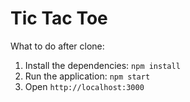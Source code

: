 # Tic Tac Toe
What to do after clone:
1. Install the dependencies: `npm install`
2. Run the application: `npm start`
3. Open `http://localhost:3000`